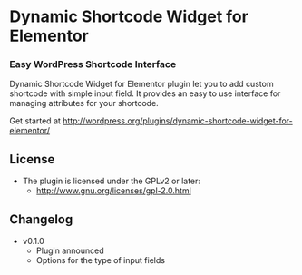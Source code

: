 # Dynamic Shortcode Widget for Elementor
### Easy WordPress Shortcode Interface

Dynamic Shortcode Widget for Elementor plugin let you to add custom shortcode with simple input field. It provides an easy to use interface for managing attributes for your shortcode.

Get started at http://wordpress.org/plugins/dynamic-shortcode-widget-for-elementor/

## License
- The plugin is licensed under the GPLv2 or later:
  - http://www.gnu.org/licenses/gpl-2.0.html

## Changelog
- v0.1.0
  - Plugin announced
  - Options for the type of input fields
